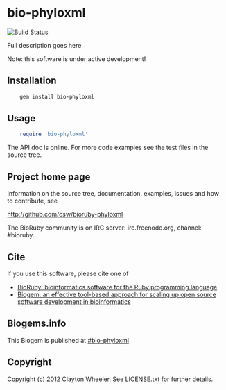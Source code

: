 # bio-phyloxml

[![Build Status](https://secure.travis-ci.org/csw/bioruby-phyloxml.png)](http://travis-ci.org/csw/bioruby-phyloxml)

Full description goes here

Note: this software is under active development!

## Installation

```sh
    gem install bio-phyloxml
```

## Usage

```ruby
    require 'bio-phyloxml'
```

The API doc is online. For more code examples see the test files in
the source tree.
        
## Project home page

Information on the source tree, documentation, examples, issues and
how to contribute, see

  http://github.com/csw/bioruby-phyloxml

The BioRuby community is on IRC server: irc.freenode.org, channel: #bioruby.

## Cite

If you use this software, please cite one of
  
* [BioRuby: bioinformatics software for the Ruby programming language](http://dx.doi.org/10.1093/bioinformatics/btq475)
* [Biogem: an effective tool-based approach for scaling up open source software development in bioinformatics](http://dx.doi.org/10.1093/bioinformatics/bts080)

## Biogems.info

This Biogem is published at [#bio-phyloxml](http://biogems.info/index.html)

## Copyright

Copyright (c) 2012 Clayton Wheeler. See LICENSE.txt for further details.


